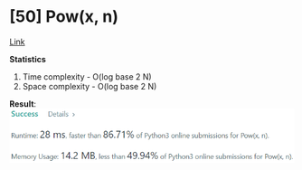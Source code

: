 # [50] Pow(x, n)

[Link](https://leetcode.com/problems/powx-n)

**Statistics**

1. Time complexity - O(log base 2 N)
2. Space complexity - O(log base 2 N)

**Result**:  
![Result image](<https://github.com/SanjampreetSingh/PP/blob/master/LeetCode/03.%20Recursion/04.%20Pow(x,%20n)/image.jpg>)
